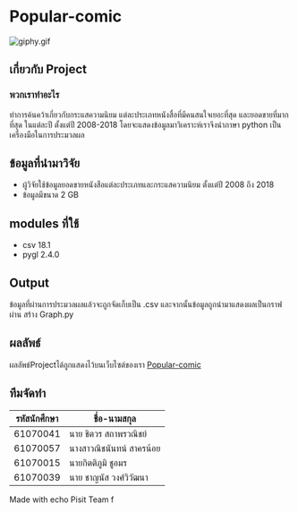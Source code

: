 # Popular-comic
![giphy.gif](https://media.giphy.com/media/PMICTAy1uwxGg/giphy.gif)
## เกี่ยวกับ Project

### พวกเราทำอะไร
ทำการค้นคว้าเกี่ยวกับกระแสความนิยม แต่ละประเภทหนังสื่อที่มีคนสนใจเยอะที่สุด และยอดขายที่มากที่สุด
ในแต่ละปี ตั้งแต่ปี 2008-2018 โดยจะแสดงข้อมูลมาวิเคราะห์เราจึงนำภาษา python เป็นเครื่องมือในการประมวลผล
## ข้อมูลที่นำมาวิจัย
* ผู้วิจัยใช้ข้อมูลยอดขายหนังสือแต่ละประเภทและกระแสความนิยม ตั้งแต่ปี 2008 ถึง 2018
* ข้อมูลมีขนาด 2 GB
## modules ที่ใช้
* csv 18.1 
* pygl 2.4.0

## Output
ข้อมูลที่ผ่านการประมวลผลแล้วจะถูกจัดเก็บเป็น .csv และจากนั้นข้อมูลถูกนำมาแสดงผลเป็นกราฟผ่าน สร้าง Graph.py
## ผลลัพธ์
ผลลัพธ์Projectได้ถูกแสดงไว้บนเว็บไซต์ของเรา 
[Popular-comic](https://www.it.kmitl.ac.th/~it61070039/Project/index.html)

## ทีมจัดทำ
รหัสนักศึกษา | ชื่อ-นามสกุล
------------ | -------------
61070041 | นาย ชิตวร สถาพรวณิชย์
61070057 | นางสาวณิชนันทน์ สาครน้อย
61070015 | นายกิตติภูมิ ชูอมร
61070039 | นาย ชาญนัส วงศ์วิวัฒนา

Made with echo Pisit Team
f
